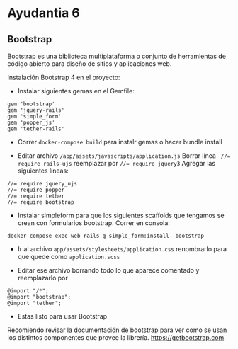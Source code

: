 # Ayudantia 6

## Bootstrap ##
Bootstrap es una biblioteca multiplataforma o conjunto de herramientas de código abierto para diseño de sitios y aplicaciones web.

Instalación Bootstrap 4 en el proyecto:

- Instalar siguientes gemas en el Gemfile:
~~~~
gem 'bootstrap'
gem 'jquery-rails'
gem 'simple_form'
gem 'popper_js'
gem 'tether-rails'
~~~~
- Correr ``` docker-compose build ``` para instalr gemas o hacer bundle install

- Editar archivo ``` /app/assets/javascripts/application.js ```
Borrar línea ``` //= require rails-ujs``` reemplazar por  ``` //= require jquery3 ```
Agregar las siguientes líneas:
```
//= require jquery_ujs
//= require popper
//= require tether
//= require bootstrap
```
- Instalar simpleform para que los siguientes scaffolds que tengamos se crean con formularios bootstrap. Correr en consola:

``` docker-compose exec web rails g simple_form:install -bootstrap ```

- Ir al archivo ``` app/assets/stylesheets/application.css ``` renombrarlo para que quede como ```application.scss ```

- Editar ese archivo borrando todo lo que aparece comentado y reemplazarlo por 
~~~
@import "/*";
@import "bootstrap";
@import "tether";
~~~


 - Estas listo para usar Bootstrap

Recomiendo revisar la documentación de bootstrap para ver como se usan los distintos componentes que provee la librería.
https://getbootstrap.com

    
